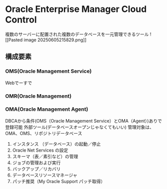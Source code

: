 # Oracle Enterprise Manager Cloud Control
複数のサーバーに配置された複数のデータベースを一元管理できるツール
![[Pasted image 20250605215829.png]]
## 構成要素
### OMS(Oracle Management Service)
Webでーすで
### OMR(Oracle Management)
### OMA(Oracle Management Agent)


DBCAから条件(OMS（Oracle Management Service）とOMA（Agent）)ありで登録可能
外部ツール(データベースオープンじゃなくてもいい)
管理対象は、OMA、OMS、リポジトリデータベース

1. ﻿インスタンス （データベース）の起動／停止
2. ﻿﻿Oracle Net Services の設定
3. ﻿スキーマ（表／素引など）の管理
4. ﻿ジョブの管理および実行
5. ﻿バックアップ／リカバリ
6. ﻿データベースリソースマネージャ
7. ﻿パッチ推奨（My Oracle Support パッチ取得）